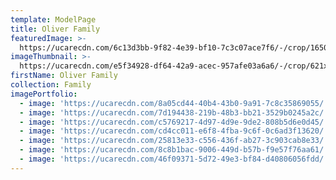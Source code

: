 ```yaml
---
template: ModelPage
title: Oliver Family
featuredImage: >-
  https://ucarecdn.com/6c13d3bb-9f82-4e39-bf10-7c3c07ace7f6/-/crop/1650x748/0,0/-/preview/
imageThumbnail: >-
  https://ucarecdn.com/e5f34928-df64-42a9-acec-957afe03a6a6/-/crop/621x978/70,0/-/preview/
firstName: Oliver Family
collection: Family
imagePortfolio:
  - image: 'https://ucarecdn.com/8a05cd44-40b4-43b0-9a91-7c8c35869055/'
  - image: 'https://ucarecdn.com/7d194438-219b-48b3-bb21-3529b0245a2c/'
  - image: 'https://ucarecdn.com/c5769217-4d97-4d9e-9de2-808b5d6e0d45/'
  - image: 'https://ucarecdn.com/cd4cc011-e6f8-4fba-9c6f-0c6ad3f13620/'
  - image: 'https://ucarecdn.com/25813e33-c556-436f-ab27-3c903cab8e33/'
  - image: 'https://ucarecdn.com/8c8b1bac-9006-449d-b57b-f9e57f76aa61/'
  - image: 'https://ucarecdn.com/46f09371-5d72-49e3-bf84-d40806056fdd/'
---
```


